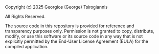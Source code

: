 Copyright (c) 2025 Georgios (George) Tsirogiannis

All Rights Reserved.

The source code in this repository is provided for reference and transparency purposes only. Permission is not granted to copy, distribute, modify, or use this software or its source code in any way that is not explicitly permitted by the End-User License Agreement (EULA) for the compiled application.